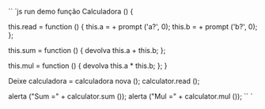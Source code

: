 

`` `js run demo
função Calculadora () {

this.read = function () {
this.a = + prompt ('a?', 0);
this.b = + prompt ('b?', 0);
};

this.sum = function () {
devolva this.a + this.b;
};

this.mul = function () {
devolva this.a * this.b;
};
}

Deixe calculadora = calculadora nova ();
calculator.read ();

alerta ("Sum =" + calculator.sum ());
alerta ("Mul =" + calculator.mul ());
`` `
